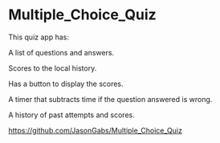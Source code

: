 # Multiple_Choice_Quiz

This quiz app has:


A list of questions and answers.

Scores to the local history.

Has a button to display the scores.

A timer that subtracts time if the question answered is wrong.

A history of past attempts and scores.

https://github.com/JasonGabs/Multiple_Choice_Quiz